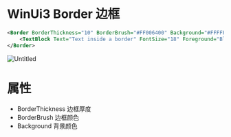 # WinUi3 Border 边框

```xml
<Border BorderThickness="10" BorderBrush="#FF006400" Background="#FFFFFFFF">
    <TextBlock Text="Text inside a border" FontSize="18" Foreground="Black" />
</Border>
```

![Untitled](WinUi3%20Border%20%E8%BE%B9%E6%A1%86%20b0ea4c07f937407fb5a1221a4c1f82a5/Untitled.png)

# 属性

- BorderThickness 边框厚度
- BorderBrush 边框颜色
- Background 背景颜色
